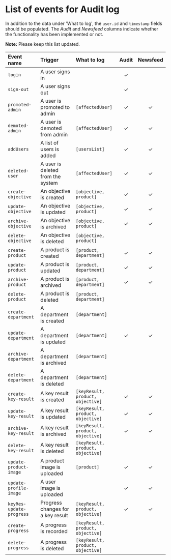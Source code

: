 # List of events for Audit log

In addition to the data under 'What to log', the `user.id` and `timestamp` fields should be populated. The _Audit_ and _Newsfeed_ columns indicate whether the functionality has been implemented or not.

**Note:** Please keep this list updated.

| Event name               | Trigger                           | What to log                       | Audit | Newsfeed |
| :----------------------- | :-------------------------------- | :-------------------------------- | :---: | :------: |
| `login`                  | A user signs in                   |                                   |   ✓   |          |
| `sign-out`               | A user signs out                  |                                   |   ✓   |          |
| `promoted-admin`         | A user is promoted to admin       | `[affectedUser]`                  |   ✓   |    ✓     |
| `demoted-admin`          | A user is demoted from admin      | `[affectedUser]`                  |   ✓   |    ✓     |
| `addUsers`               | A list of users is added          | `[usersList]`                     |   ✓   |    ✓     |
| `deleted-user`           | A user is deleted from the system | `[affectedUser]`                  |   ✓   |    ✓     |
| `create-objective`       | An objective is created           | `[objective, product]`            |   ✓   |    ✓     |
| `update-objective`       | An objective is updated           | `[objective, product]`            |   ✓   |    ✓     |
| `archive-objective`      | An objective is archived          | `[objective, product]`            |   ✓   |    ✓     |
| `delete-objective`       | An objective is deleted           | `[objective, product]`            |       |          |
| `create-product`         | A product is created              | `[product, department]`           |   ✓   |    ✓     |
| `update-product`         | A product is updated              | `[product, department]`           |   ✓   |    ✓     |
| `archive-product`        | A product is archived             | `[product, department]`           |   ✓   |    ✓     |
| `delete-product`         | A product is deleted              | `[product, department]`           |       |          |
| `create-department`      | A department is created           | `[department]`                    |       |          |
| `update-department`      | A department is updated           | `[department]`                    |   ✓   |    ✓     |
| `archive-department`     | A department is archived          | `[department]`                    |       |          |
| `delete-department`      | A department is deleted           | `[department]`                    |       |          |
| `create-key-result`      | A key result is created           | `[keyResult, product, objective]` |   ✓   |    ✓     |
| `update-key-result`      | A key result is updated           | `[keyResult, product, objective]` |   ✓   |    ✓     |
| `archive-key-result`     | A key result is archived          | `[keyResult, product, objective]` |   ✓   |    ✓     |
| `delete-key-result`      | A key result is deleted           | `[keyResult, product, objective]` |       |          |
| `update-product-image`   | A product image is uploaded       | `[product]`                       |   ✓   |    ✓     |
| `update-profile-image`   | A user image is uploaded          |                                   |   ✓   |    ✓     |
| `keyRes-update-progress` | Progress changes for a key result | `[keyResult, product, objective]` |   ✓   |    ✓     |
| `create-progress`        | A progress is recorded            | `[keyResult, product, objective]` |       |          |
| `delete-progress`        | A progress is deleted             | `[keyResult, product, objective]` |       |          |
